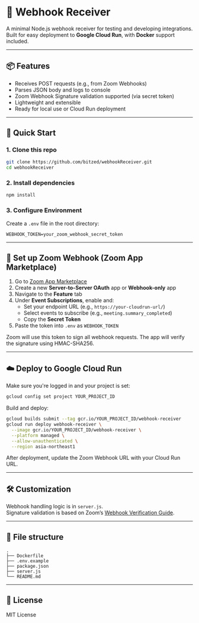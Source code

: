 # 📨 Webhook Receiver

A minimal Node.js webhook receiver for testing and developing integrations.  
Built for easy deployment to **Google Cloud Run**, with **Docker** support included.

---

## 📦 Features

- Receives POST requests (e.g., from Zoom Webhooks)
- Parses JSON body and logs to console
- Zoom Webhook Signature validation supported (via secret token)
- Lightweight and extensible
- Ready for local use or Cloud Run deployment

---

## 🚀 Quick Start

### 1. Clone this repo

```bash
git clone https://github.com/bitzed/webhookReceiver.git
cd webhookReceiver
```

### 2. Install dependencies

```bash
npm install
```

### 3. Configure Environment

Create a `.env` file in the root directory:

```env
WEBHOOK_TOKEN=your_zoom_webhook_secret_token
```

---

## 🔧 Set up Zoom Webhook (Zoom App Marketplace)

1. Go to [Zoom App Marketplace](https://marketplace.zoom.us/)
2. Create a new **Server-to-Server OAuth** app or **Webhook-only** app
3. Navigate to the **Feature** tab
4. Under **Event Subscriptions**, enable and:
   - Set your endpoint URL (e.g., `https://your-cloudrun-url/`)
   - Select events to subscribe (e.g., `meeting.summary_completed`)
   - Copy the **Secret Token**
5. Paste the token into `.env` as `WEBHOOK_TOKEN`

Zoom will use this token to sign all webhook requests. The app will verify the signature using HMAC-SHA256.

---

## ☁️ Deploy to Google Cloud Run

Make sure you're logged in and your project is set:

```bash
gcloud config set project YOUR_PROJECT_ID
```

Build and deploy:

```bash
gcloud builds submit --tag gcr.io/YOUR_PROJECT_ID/webhook-receiver
gcloud run deploy webhook-receiver \
  --image gcr.io/YOUR_PROJECT_ID/webhook-receiver \
  --platform managed \
  --allow-unauthenticated \
  --region asia-northeast1
```

After deployment, update the Zoom Webhook URL with your Cloud Run URL.

---

## 🛠 Customization

Webhook handling logic is in `server.js`.  
Signature validation is based on Zoom’s [Webhook Verification Guide](https://developers.zoom.us/docs/api/rest/webhook/#validate-webhook-events).

---

## 📁 File structure

```
.
├── Dockerfile
├── .env.example
├── package.json
├── server.js
└── README.md
```

---

## 📜 License

MIT License